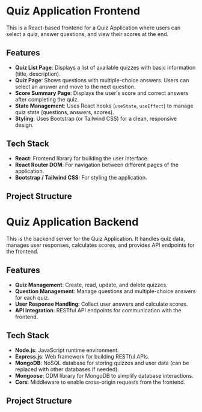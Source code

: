 # Quiz Application Frontend

This is a React-based frontend for a Quiz Application where users can select a quiz, answer questions, and view their scores at the end.

## **Features**

- **Quiz List Page**: Displays a list of available quizzes with basic information (title, description).
- **Quiz Page**: Shows questions with multiple-choice answers. Users can select an answer and move to the next question.
- **Score Summary Page**: Displays the user's score and correct answers after completing the quiz.
- **State Management**: Uses React hooks (`useState`, `useEffect`) to manage quiz state (questions, answers, scores).
- **Styling**: Uses Bootstrap (or Tailwind CSS) for a clean, responsive design.

## **Tech Stack**

- **React**: Frontend library for building the user interface.
- **React Router DOM**: For navigation between different pages of the application.
- **Bootstrap / Tailwind CSS**: For styling the application.

## **Project Structure**

# Quiz Application Backend

This is the backend server for the Quiz Application. It handles quiz data, manages user responses, calculates scores, and provides API endpoints for the frontend.

## **Features**

- **Quiz Management**: Create, read, update, and delete quizzes.
- **Question Management**: Manage questions and multiple-choice answers for each quiz.
- **User Response Handling**: Collect user answers and calculate scores.
- **API Integration**: RESTful API endpoints for communication with the frontend.

## **Tech Stack**

- **Node.js**: JavaScript runtime environment.
- **Express.js**: Web framework for building RESTful APIs.
- **MongoDB**: NoSQL database for storing quizzes and user data (can be replaced with other databases if needed).
- **Mongoose**: ODM library for MongoDB to simplify database interactions.
- **Cors**: Middleware to enable cross-origin requests from the frontend.

## **Project Structure**

